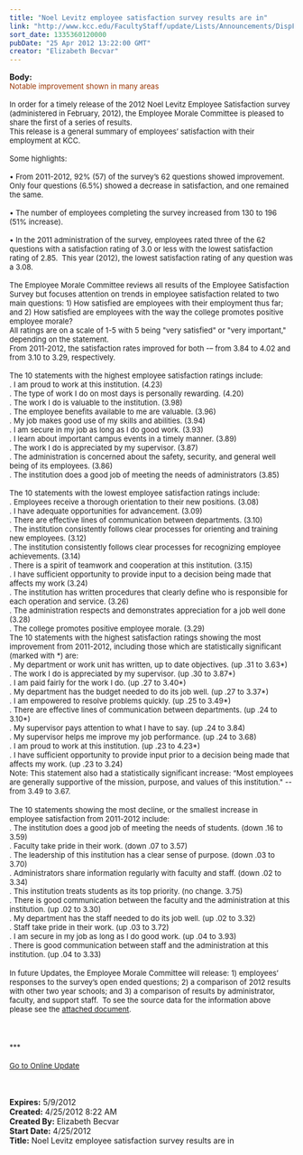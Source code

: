 ```yaml
---
title: "Noel Levitz employee satisfaction survey results are in"
link: "http://www.kcc.edu/FacultyStaff/update/Lists/Announcements/DispForm.aspx?ID=686"
sort_date: 1335360120000
pubDate: "25 Apr 2012 13:22:00 GMT"
creator: "Elizabeth Becvar"
---
```


<div><b>Body:</b> <div class="ExternalClass44605056AFA14EEB98813B91C2F1389B">
<div><font size="2"><font color="#993300">Notable improvement shown in many areas <br /></font> <br />In order for a timely release of the 2012 Noel Levitz Employee Satisfaction survey (administered in February, 2012), the Employee Morale Committee is pleased to share the first of a series of results.</font></div>
<div><font size="2">This release is a general summary of employees’ satisfaction with their employment at KCC. <br /> <br />Some highlights:<br /> <br />• From 2011-2012, 92% (57) of the survey’s 62 questions showed improvement. Only four questions (6.5%) showed a decrease in satisfaction, and one remained the same.<br /> <br />• The number of employees completing the survey increased from 130 to 196 (51% increase). <br /> <br />• In the 2011 administration of the survey, employees rated three of the 62 questions with a satisfaction rating of 3.0 or less with the lowest satisfaction rating of 2.85.  This year (2012), the lowest satisfaction rating of any question was a 3.08. <br /> <br />The Employee Morale Committee reviews all results of the Employee Satisfaction Survey but focuses attention on trends in employee satisfaction related to two main questions: 1) How satisfied are employees with their employment thus far; and 2) How satisfied are employees with the way the college promotes positive employee morale? </font></div>
<div><font size="2">All ratings are on a scale of 1-5 with 5 being &quot;very satisfied&quot; or &quot;very important,&quot; depending on the statement.</font></div>
<div><font size="2">From 2011-2012, the satisfaction rates improved for both -– from 3.84 to 4.02 and from 3.10 to 3.29, respectively.<br /> <br />The 10 statements with the highest employee satisfaction ratings include: <br />. I am proud to work at this institution. (4.23)<br />. The type of work I do on most days is personally rewarding. (4.20)<br />. The work I do is valuable to the institution. (3.98)<br />. The employee benefits available to me are valuable. (3.96)<br />. My job makes good use of my skills and abilities. (3.94)<br />. I am secure in my job as long as I do good work. (3.93)<br />. I learn about important campus events in a timely manner. (3.89)<br />. The work I do is appreciated by my supervisor. (3.87)<br />. The administration is concerned about the safety, security, and general well being of its employees. (3.86)<br />. The institution does a good job of meeting the needs of administrators (3.85) </font></div><font size="2">
<div><br />The 10 statements with the lowest employee satisfaction ratings include:<br />. Employees receive a thorough orientation to their new positions. (3.08)<br />. I have adequate opportunities for advancement. (3.09)<br />. There are effective lines of communication between departments. (3.10)<br />. The institution consistently follows clear processes for orienting and training new employees. (3.12)<br />. The institution consistently follows clear processes for recognizing employee achievements. (3.14)<br />. There is a spirit of teamwork and cooperation at this institution. (3.15)<br />. I have sufficient opportunity to provide input to a decision being made that affects my work (3.24)<br />. The institution has written procedures that clearly define who is responsible for each operation and service. (3.26)<br />. The administration respects and demonstrates appreciation for a job well done (3.28)<br />. The college promotes positive employee morale. (3.29) <br /></div>
<div>The 10 statements with the highest satisfaction ratings showing the most improvement from 2011-2012, including those which are statistically significant (marked with *) are:<br />. My department or work unit has written, up to date objectives. (up .31 to 3.63*)<br />. The work I do is appreciated by my supervisor. (up .30 to 3.87*)<br />. I am paid fairly for the work I do. (up .27 to 3.40*)<br />. My department has the budget needed to do its job well. (up .27 to 3.37*)<br />. I am empowered to resolve problems quickly. (up .25 to 3.49*)<br />. There are effective lines of communication between departments. (up .24 to 3.10*)<br />. My supervisor pays attention to what I have to say. (up .24 to 3.84)<br />. My supervisor helps me improve my job performance. (up .24 to 3.68)<br />. I am proud to work at this institution. (up .23 to 4.23*)<br />. I have sufficient opportunity to provide input prior to a decision being made that affects my work. (up .23 to 3.24)<br />Note: This statement also had a statistically significant increase: “Most employees are generally supportive of the mission, purpose, and values of this institution.&quot; -- from 3.49 to 3.67. </div>
<div></font> </div>
<div><font size="2">The 10 statements showing the most decline, or the smallest increase in employee satisfaction from 2011-2012 include:<br />. The institution does a good job of meeting the needs of students. (down .16 to 3.59)<br />. Faculty take pride in their work. (down .07 to 3.57)<br />. The leadership of this institution has a clear sense of purpose. (down .03 to 3.70)<br />. Administrators share information regularly with faculty and staff. (down .02 to 3.34)<br />. This institution treats students as its top priority. (no change. 3.75)<br />. There is good communication between the faculty and the administration at this institution. (up .02 to 3.30)<br />. My department has the staff needed to do its job well. (up .02 to 3.32)<br />. Staff take pride in their work. (up .03 to 3.72)<br />. I am secure in my job as long as I do good work. (up .04 to 3.93)<br />. There is good communication between staff and the administration at this institution. (up .04 to 3.33)</font></div>
<div><font size="2"></font> </div>
<div><font size="2">In future Updates, the Employee Morale Committee will release: 1) employees’ responses to the survey’s open ended questions; 2) a comparison of 2012 results with other two year schools; and 3) a comparison of results by administrator, faculty, and support staff.  To see the source data for the information above  please see the <a href="/FacultyStaff/Documents/NoelLevitz2012sortedbySAT.pdf">attached document</a>. </font></div>
<div><font size="2"></font> </div>
<div><font size="2"></font> </div>
<div> </div>
<div><font size="2">***</font></div>
<div><font size="2"></font> </div>
<div><font size="2"><a href="/FacultyStaff/update/Pages/dailyupdate.aspx">Go to Online Update</a></font><font size="2"></font></div>
<div><font size="2"><br /> <br /> <br /></div></font></div></div>
<div><b>Expires:</b> 5/9/2012</div>
<div><b>Created:</b> 4/25/2012 8:22 AM</div>
<div><b>Created By:</b> Elizabeth Becvar</div>
<div><b>Start Date:</b> 4/25/2012</div>
<div><b>Title:</b> Noel Levitz employee satisfaction survey results are in</div>
